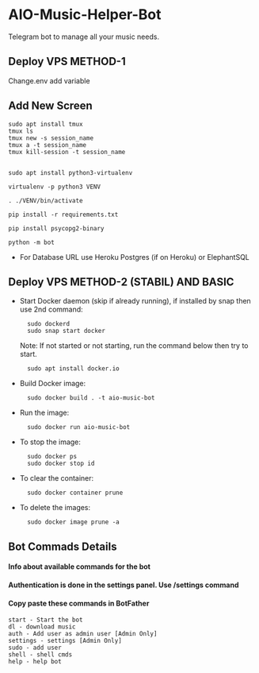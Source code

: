 # AIO-Music-Helper-Bot
Telegram bot to manage all your music needs.


## Deploy VPS METHOD-1

Change.env add variable

## Add New Screen

```
sudo apt install tmux
tmux ls
tmux new -s session_name
tmux a -t session_name
tmux kill-session -t session_name

```

```

sudo apt install python3-virtualenv

virtualenv -p python3 VENV

. ./VENV/bin/activate

pip install -r requirements.txt

pip install psycopg2-binary 

python -m bot

```
- For Database URL use Heroku Postgres (if on Heroku) or ElephantSQL

## Deploy VPS METHOD-2 (STABIL) AND BASIC

- Start Docker daemon (skip if already running), if installed by snap then use 2nd command:
    
        sudo dockerd
        sudo snap start docker

     Note: If not started or not starting, run the command below then try to start.

        sudo apt install docker.io

- Build Docker image:

        sudo docker build . -t aio-music-bot

- Run the image:

        sudo docker run aio-music-bot

- To stop the image:

        sudo docker ps
        sudo docker stop id

- To clear the container:

        sudo docker container prune

- To delete the images:

        sudo docker image prune -a







## Bot Commads Details
#### Info about available commands for the bot
#### Authentication is done in the settings panel. Use /settings command
#### Copy paste these commands in BotFather

```
start - Start the bot
dl - download music
auth - Add user as admin user [Admin Only]
settings - settings [Admin Only]
sudo - add user
shell - shell cmds
help - help bot

```
